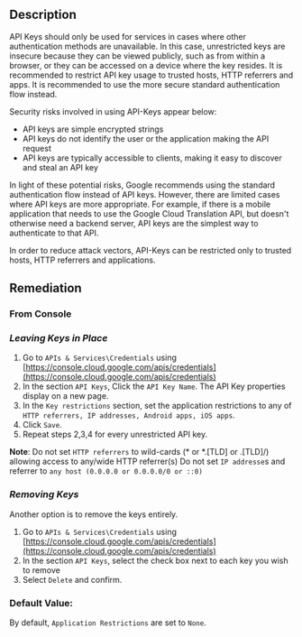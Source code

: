 ## Description

API Keys should only be used for services in cases where other authentication methods are unavailable. In this case, unrestricted keys are insecure because they can be viewed publicly, such as from within a browser, or they can be accessed on a device where the key resides. It is recommended to restrict API key usage to trusted hosts, HTTP referrers and apps. It is recommended to use the more secure standard authentication flow instead.

Security risks involved in using API-Keys appear below:

- API keys are simple encrypted strings
- API keys do not identify the user or the application making the API request
- API keys are typically accessible to clients, making it easy to discover and steal an API key

In light of these potential risks, Google recommends using the standard authentication flow instead of API keys. However, there are limited cases where API keys are more appropriate. For example, if there is a mobile application that needs to use the Google Cloud Translation API, but doesn't otherwise need a backend server, API keys are the simplest way to authenticate to that API.

In order to reduce attack vectors, API-Keys can be restricted only to trusted hosts, HTTP referrers and applications.

## Remediation

### From Console
### *Leaving Keys in Place*

1. Go to `APIs & Services\Credentials` using [https://console.cloud.google.com/apis/credentials](https://console.cloud.google.com/apis/credentials)
2. In the section `API Keys`, Click the `API Key Name`. The API Key properties display on a new page.
3. In the `Key restrictions` section, set the application restrictions to any of `HTTP referrers, IP addresses, Android apps, iOS apps`.
4. Click `Save`.
5. Repeat steps 2,3,4 for every unrestricted API key.

**Note**: Do not set `HTTP referrers` to wild-cards (* or *.[TLD] or .[TLD]/) allowing access to any/wide HTTP referrer(s) Do not set `IP addresse`s and referrer to `any host (0.0.0.0 or 0.0.0.0/0 or ::0)`

### *Removing Keys*
Another option is to remove the keys entirely.

1. Go to `APIs & Services\Credentials` using [https://console.cloud.google.com/apis/credentials](https://console.cloud.google.com/apis/credentials)
2. In the section `API Keys`, select the check box next to each key you wish to remove
3. Select `Delete` and confirm.
 
### Default Value:

By default, `Application Restrictions` are set to `None`.
